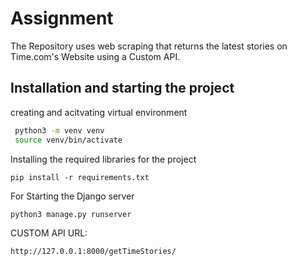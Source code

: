 
# Assignment

The Repository uses web scraping that returns the latest stories on Time.com's Website using a Custom API.

## Installation and starting the project

creating and acitvating virtual environment



```bash
 python3 -m venv venv
 source venv/bin/activate

```
Installing the required libraries for the project
```
pip install -r requirements.txt
```
For Starting the Django server
```
python3 manage.py runserver
```

CUSTOM API URL:
```
http://127.0.0.1:8000/getTimeStories/
```
